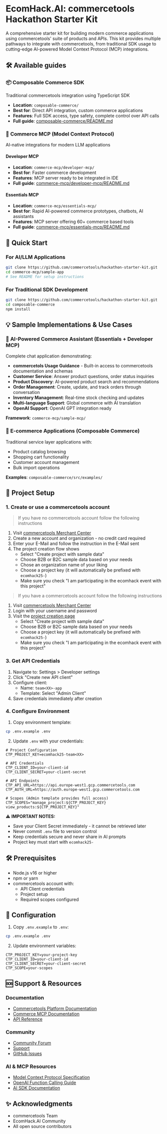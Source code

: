 # EcomHack.AI: commercetools Hackathon Starter Kit

A comprehensive starter kit for building modern commerce applications using commercetools' suite of products and APIs. This kit provides multiple pathways to integrate with commercetools, from traditional SDK usage to cutting-edge AI-powered Model Context Protocol (MCP) integrations.

## 🛠 Available guides

### 📦 **Composable Commerce SDK**
Traditional commercetools integration using TypeScript SDK
- **Location**: `composable-commerce/`
- **Best for**: Direct API integration, custom commerce applications
- **Features**: Full SDK access, type safety, complete control over API calls
- **Full guide**: [composable-commerce/README.md](composable-commerce/README.md)

### 🤖 **Commerce MCP (Model Context Protocol)**
AI-native integrations for modern LLM applications

#### **Developer MCP**
- **Location**: `commerce-mcp/developer-mcp/`
- **Best for**: Faster commerce development
- **Features**: MCP server ready to be integrated in IDE
- **Full guide**: [commerce-mcp/developer-mcp/README.md](commerce-mcp/developer-mcp/README.md)

#### **Essentials MCP**
- **Location**: `commerce-mcp/essentials-mcp/`
- **Best for**: Rapid AI-powered commerce prototypes, chatbots, AI assistants
- **Features**: MCP server offering 60+ commerce based tools 
- **Full guide**: [commerce-mcp/essentials-mcp/README.md](commerce-mcp/essentials-mcp/README.md)

## 🚀 Quick Start

### For AI/LLM Applications
```bash
git clone https://github.com/commercetools/hackathon-starter-kit.git
cd commerce-mcp/sample-app
# See README for setup instructions
```

### For Traditional SDK Development
```bash
git clone https://github.com/commercetools/hackathon-starter-kit.git
cd composable-commerce
npm install
```

## 💡 Sample Implementations & Use Cases

### 🎯 **AI-Powered Commerce Assistant** (Essentials + Developer MCP)
Complete chat application demonstrating:
- **commercetols Usage Guidance** - Built-in access to commercetools documentation and schemas
- **Customer Service**: Answer product questions, order status inquiries
- **Product Discovery**: AI-powered product search and recommendations
- **Order Management**: Create, update, and track orders through conversation
- **Inventory Management**: Real-time stock checking and updates
- **Multi-language Support**: Global commerce with AI translation
- **OpenAI Support**: OpenAI GPT integration ready

**Framework**: `commerce-mcp/sample-mcp/`

### 🛒 **E-commerce Applications** (Composable Commerce)
Traditional service layer applications with:
- Product catalog browsing
- Shopping cart functionality
- Customer account management
- Bulk import operations

**Examples**: `composable-commerce/src/examples/`

## 🔑 Project Setup

### 1. Create or use a commercetools account

> If you have no commercetools account follow the following instructions
 
1. Visit [commercetools Merchant Center](https://mc.europe-west1.gcp.commercetools.com/login/new)
2. Create a new account and organization - no credit card required
3. Enter your E-Mail and follow the instruction in the E-Mail sent
4. The project creation flow shows
   - Select "Create project with sample data"
   - Choose B2B or B2C sample data based on your needs
   - Chose an organization name of your liking
   - Choose a project key (it will automatically be prefixed with `ecomhack25-`)
   - Make sure you check "I am participating in the ecomhack event with this project"

> If you have a commercetools account follow the following instructions

1. Visit [commercetools Merchant Center](https://mc.europe-west1.gcp.commercetools.com/login)
2. Login with your username and password
3. Visit the [project creation page](https://mc.europe-west1.gcp.commercetools.com/account/projects/new)
   - Select "Create project with sample data"
   - Choose B2B or B2C sample data based on your needs
   - Choose a project key (it will automatically be prefixed with `ecomhack25-`)
   - Make sure you check "I am participating in the ecomhack event with this project"

### 3. Get API Credentials
1. Navigate to: Settings > Developer settings
2. Click "Create new API client"
3. Configure client:
   - Name: `team<XX>-app`
   - Template: Select "Admin Client"
4. Save credentials immediately after creation

### 4. Configure Environment
1. Copy environment template:
```bash
cp .env.example .env
```

2. Update `.env` with your credentials:
```env
# Project Configuration
CTP_PROJECT_KEY=ecomhack25-team<XX>

# API Credentials
CTP_CLIENT_ID=your-client-id
CTP_CLIENT_SECRET=your-client-secret

# API Endpoints
CTP_API_URL=https://api.europe-west1.gcp.commercetools.com
CTP_AUTH_URL=https://auth.europe-west1.gcp.commercetools.com

# Scopes (Admin template provides full access)
CTP_SCOPES="manage_project:${CTP_PROJECT_KEY} view_products:${CTP_PROJECT_KEY}"
```

⚠️ **IMPORTANT NOTES:**
- Save your Client Secret immediately - it cannot be retrieved later
- Never commit `.env` file to version control
- Keep credentials secure and never share in AI prompts
- Project key must start with `ecomhack25-`

## 🛠 Prerequisites

- Node.js v16 or higher
- npm or yarn
- commercetools account with:
  - API Client credentials
  - Project setup
  - Required scopes configured

## 🔧 Configuration

1. Copy `.env.example` to `.env`:
```bash
cp .env.example .env
```

2. Update environment variables:
```env
CTP_PROJECT_KEY=your-project-key
CTP_CLIENT_ID=your-client-id
CTP_CLIENT_SECRET=your-client-secret
CTP_SCOPE=your-scopes
```

## 🆘 Support & Resources

### **Documentation**
- [Commercetools Platform Documentation](https://docs.commercetools.com)
- [Commerce MCP Documentation](https://docs.commercetools.com/sdk/commerce-mcp)
- [API Reference](https://docs.commercetools.com/api)

### **Community**
- [Community Forum](https://community.commercetools.com)
- [Support](https://support.commercetools.com)
- [GitHub Issues](https://github.com/commercetools/hackathon-starter-kit/issues)

### **AI & MCP Resources**
- [Model Context Protocol Specification](https://spec.modelcontextprotocol.io/)
- [OpenAI Function Calling Guide](https://platform.openai.com/docs/guides/function-calling)
- [AI SDK Documentation](https://sdk.vercel.ai/docs)

## ✨ Acknowledgments

- commercetools Team
- EcomHack.AI Community
- All open source contributors
